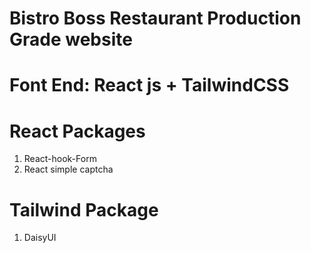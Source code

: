 # Bistro Boss Restaurant Production Grade website

# Font End: React js + TailwindCSS




# React Packages
1. React-hook-Form
2. React simple captcha

# Tailwind Package
1. DaisyUI




